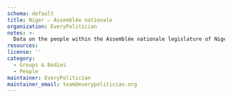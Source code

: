 ```yaml
---
schema: default
title: Niger — Assemblée nationale
organization: EveryPolitician
notes: >-
  Data on the people within the Assemblée nationale legislature of Niger.
resources:
license: ''
category:
  - Groups & Bodies
  - People
maintainer: EveryPolitician
maintainer_email: team@everypolitician.org
---
```

